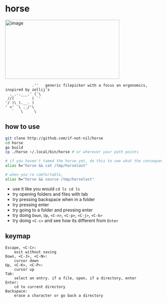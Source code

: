 
# horse

<img width="367" height="190" alt="image" src="https://github.com/user-attachments/assets/de70b9d1-6810-4834-8eb2-68369b8c5427" />

```
            .''   generic filepicker with a focus on ergonomics, inspired by zellij's
  ._.-.___.' (`\ 
 //(        ( `'
'/ )\ ).__. ) 
' <' `\ ._/'\   
   `   \     \
```


## how to use

```bash
git clone http://github.com/if-not-nil/horse
cd horse
go build
cp ./horse ~/.local/bin/horse # or wherever your path points

# if you haven't tamed the horse yet, do this to see what the consequences of your actions could be
alias h="horse && cat /tmp/horselast"

# when you're comfortable,
alias h="horse && source /tmp/horselast"
```

- use it like you would `cd ls cd ls`  
- try opening folders and files with tab
- try pressing backspace when in a folder  
- try pressing enter
- try going to a folder and pressing enter  
- try doing `Down`, `Up`, `<C-n>`, `<C-p>`, `<C-j>`, `<C-k>`
- try doing `<C-c>` and see how its different from `Enter`

## keymap
```
Escape, <C-C>:
    exit without saving
Down, <C-J>, <C-N>:
    cursor down
Up, <C-K>, <C-P>:
    cursor up
Tab:
    select an entry. if a file, open, if a directory, enter
Enter:
    cd to current directory
Backspace:
    erase a character or go back a directory
```
